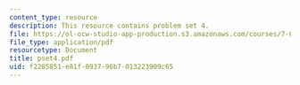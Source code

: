 ```yaml
---
content_type: resource
description: This resource contains problem set 4.
file: https://ol-ocw-studio-app-production.s3.amazonaws.com/courses/7-06-cell-biology-spring-2007/f2285851e81f093796b7013223909c65_pset4.pdf
file_type: application/pdf
resourcetype: Document
title: pset4.pdf
uid: f2285851-e81f-0937-96b7-013223909c65
---
```

